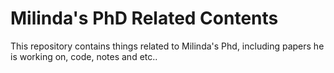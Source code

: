 # Milinda's PhD Related Contents

This repository contains things related to Milinda's Phd, including papers he is working on, code, notes and etc..